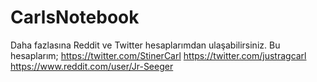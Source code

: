 # CarlsNotebook
Daha fazlasına Reddit ve Twitter hesaplarımdan ulaşabilirsiniz. Bu hesaplarım;
https://twitter.com/StinerCarl
https://twitter.com/justragcarl
https://www.reddit.com/user/Jr-Seeger
